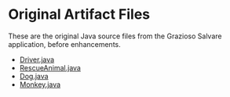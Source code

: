 # Original Artifact Files

These are the original Java source files from the Grazioso Salvare application, before enhancements.

- [Driver.java](Driver.java)
- [RescueAnimal.java](RescueAnimal.java)
- [Dog.java](Dog.java)
- [Monkey.java](Monkey.java)
